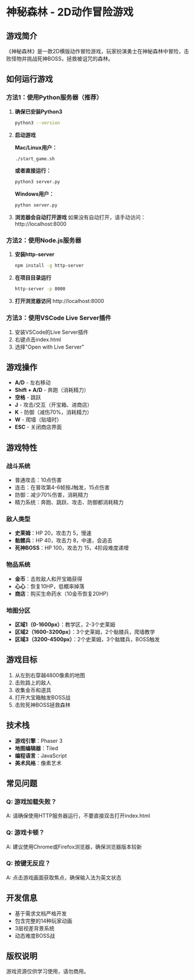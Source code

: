 # 神秘森林 - 2D动作冒险游戏

## 游戏简介
《神秘森林》是一款2D横版动作冒险游戏，玩家扮演勇士在神秘森林中冒险，击败怪物并挑战死神BOSS，拯救被诅咒的森林。

## 如何运行游戏

### 方法1：使用Python服务器（推荐）

1. **确保已安装Python3**
   ```bash
   python3 --version
   ```

2. **启动游戏**
   
   **Mac/Linux用户：**
   ```bash
   ./start_game.sh
   ```
   
   **或者直接运行：**
   ```bash
   python3 server.py
   ```
   
   **Windows用户：**
   ```bash
   python server.py
   ```

3. **浏览器会自动打开游戏**
   如果没有自动打开，请手动访问：http://localhost:8000

### 方法2：使用Node.js服务器

1. **安装http-server**
   ```bash
   npm install -g http-server
   ```

2. **在项目目录运行**
   ```bash
   http-server -p 8000
   ```

3. **打开浏览器访问**
   http://localhost:8000

### 方法3：使用VSCode Live Server插件

1. 安装VSCode的Live Server插件
2. 右键点击index.html
3. 选择"Open with Live Server"

## 游戏操作

- **A/D** - 左右移动
- **Shift + A/D** - 奔跑（消耗精力）
- **空格** - 跳跃
- **J** - 攻击/交互（开宝箱、进商店）
- **K** - 防御（减伤70%，消耗精力）
- **W** - 爬墙（贴墙时）
- **ESC** - 关闭商店界面

## 游戏特性

### 战斗系统
- 普通攻击：10点伤害
- 连击：在普攻第4-6帧按J触发，15点伤害
- 防御：减少70%伤害，消耗精力
- 精力系统：奔跑、跳跃、攻击、防御都消耗精力

### 敌人类型
- **史莱姆**：HP 20，攻击力 5，慢速
- **骷髅兵**：HP 40，攻击力 8，中速，会追击
- **死神BOSS**：HP 100，攻击力 15，4阶段难度递增

### 物品系统
- **金币**：击败敌人和开宝箱获得
- **心心**：恢复10HP，低概率掉落
- **商店**：购买生命药水（10金币恢复20HP）

### 地图分区
- **区域1（0-1600px）**：教学区，2-3个史莱姆
- **区域2（1600-3200px）**：3个史莱姆，2个骷髅兵，爬墙教学
- **区域3（3200-4500px）**：2个史莱姆，3个骷髅兵，BOSS触发

## 游戏目标
1. 从左到右穿越4800像素的地图
2. 击败路上的敌人
3. 收集金币和道具
4. 打开大宝箱触发BOSS战
5. 击败死神BOSS拯救森林

## 技术栈
- **游戏引擎**：Phaser 3
- **地图编辑器**：Tiled
- **编程语言**：JavaScript
- **美术风格**：像素艺术

## 常见问题

### Q: 游戏加载失败？
A: 请确保使用HTTP服务器运行，不要直接双击打开index.html

### Q: 游戏卡顿？
A: 建议使用Chrome或Firefox浏览器，确保浏览器版本较新

### Q: 按键无反应？
A: 点击游戏画面获取焦点，确保输入法为英文状态

## 开发信息
- 基于需求文档严格开发
- 包含完整的14种玩家动画
- 3层视差背景系统
- 动态难度BOSS战

## 版权说明
游戏资源仅供学习使用，请勿商用。
